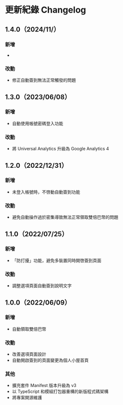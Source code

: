 # 更新紀錄 Changelog

## 1.4.0（2024/11/）

### 新增

 -

### 改動

 - 修正自動簽到無法正常觸發的問題

## 1.3.0（2023/06/08）

### 新增

 - 自動使用帳號密碼登入功能

### 改動

 - 將 Universal Analytics 升級為 Google Analytics 4

## 1.2.0（2022/12/31）

### 新增

 - 未登入帳號時，不啓動自動簽到功能

### 改動

 - 避免自動操作過於密集導致無法正常領取雙倍巴幣的問題

## 1.1.0（2022/07/25）

### 新增

 - 「防打擾」功能，避免多裝置同時開啓簽到頁面

### 改動

 - 調整選項頁面自動簽到說明文字

## 1.0.0（2022/06/09）

### 新增

 - 自動領取雙倍巴幣

### 改動

 - 改善選項頁面設計
 - 自動開啟簽到的頁面變更為個人小屋首頁

### 其他

 - 擴充套件 Manifest 版本升級為 v3
 - 以 TypeScript 和模組打包器重構的新版程式碼架構
 - 將專案開源維護
